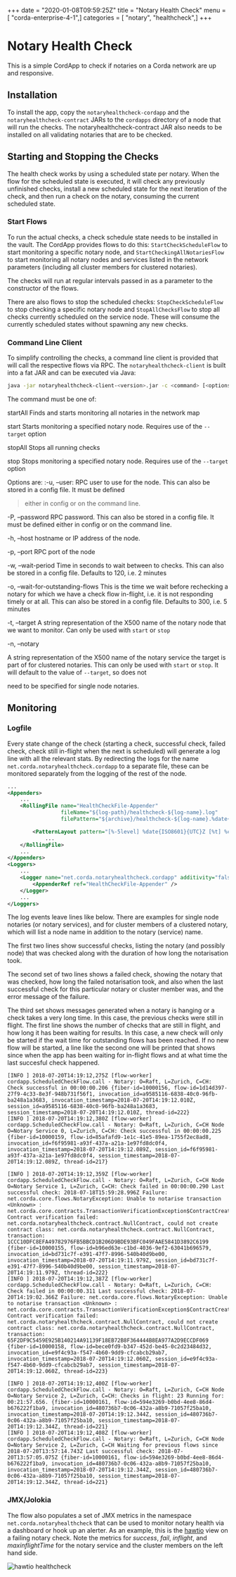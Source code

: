 +++
date = "2020-01-08T09:59:25Z"
title = "Notary Health Check"
menu = [ "corda-enterprise-4-1",]
categories = [ "notary", "healthcheck",]
+++


# Notary Health Check

This is a simple CordApp to check if notaries on a Corda network are up and responsive.


## Installation

To install the app, copy the `notaryhealthcheck-cordapp` and the `notaryhealthcheck-contract` JARs to the `cordapps` directory
                of a node that will run the checks. The notaryhealthcheck-contract JAR also needs to be installed on all validating
                notaries that are to be checked.


## Starting and Stopping the Checks

The health check works by using a scheduled state per notary. When the flow for the scheduled state is executed,
                it will check any previously unfinished checks, install a new scheduled state for the next iteration of the check,
                and then run a check on the notary, consuming the current scheduled state.


### Start Flows

To run the actual checks, a check schedule state needs to be installed in the vault. The CordApp provides flows to do
                    this: `StartCheckScheduleFlow` to start monitoring a specific notary node,  and `StartCheckingAllNotariesFlow` to start
                    monitoring all notary nodes and services listed in the network parameters (including all cluster members for
                    clustered notaries).

The checks will run at regular intervals passed in as a parameter to the constructor of the flows.

There are also flows to stop the scheduled checks: `StopCheckScheduleFlow` to stop checking a specific notary node
                    and `StopAllChecksFlow` to stop all checks currently scheduled on the service node. These will consume the currently
                    scheduled states without spawning any new checks.


### Command Line Client

To simplify controlling the checks, a command line client is provided that will call the respective flows via RPC.
                    The `notaryhealthcheck-client` is built into a fat JAR and can be executed via Java:

```bash
java -jar notaryhealthcheck-client-<version>.jar -c <command> [<options]
```
The command must be one of:



startAll
Finds and starts monitoring all notaries in the network map


start
Starts monitoring a specified notary node. Requires use of the `--target` option


stopAll
Stops all running checks


stop
Stops monitoring a specified notary node. Requires use of the `--target` option

Options are:
                    :-u, –user: RPC user to use for the node. This can also be stored in a config file. It must be defined

> 
> either in config or on the command line.



-P, –password
RPC password. This can also be stored in a config file. It must be defined
                                either in config or on the command line.


-h, –host
hostname or IP address of the node.


-p, –port
RPC port of the node


-w, –wait-period
Time in seconds to wait between to checks. This can also be stored in a config file.
                                Defaults to 120, i.e. 2 minutes


-o, –wait-for-outstanding-flows
This is the time we wait before rechecking a notary for which we have
                                a check flow in-flight, i.e. it is not responding timely or at all. This can also be stored in a config file.
                                Defaults to 300, i.e. 5 minutes


-t, –target
A string representation of the X500 name of the notary node that we want to monitor. Can only be used with
                                `start` or `stop`


-n, –notary


A string representation of the X500 name of the notary service the target is part of for clustered
notaries. This can only be used with `start` or `stop`. It will default to the value of `--target`, so does not

need to be specified for single node notaries.


## Monitoring


### Logfile

Every state change of the check (starting a check, successful check,
                    failed check, check still in-flight when the next is scheduled) will generate a log line with all the relevant stats.
                    By redirecting the logs for the name `net.corda.notaryhealthcheck.cordapp` to a separate file,
                    these can be monitored separately from the logging of the rest of the node.

```xml
...
<Appenders>
    ...
    <RollingFile name="HealthCheckFile-Appender"
                 fileName="${log-path}/healthcheck-${log-name}.log"
                 filePattern="${archive}/healthcheck-${log-name}.%date{yyyy-MM-dd}-%i.log.gz">

        <PatternLayout pattern="[%-5level] %date{ISO8601}{UTC}Z [%t] %c{2}.%method - %msg %X%n"/>
            ...
    </RollingFile>
    ...
</Appenders>
<Loggers>
    ...
    <Logger name="net.corda.notaryhealthcheck.cordapp" additivity="false" level="info">
        <AppenderRef ref="HealthCheckFile-Appender" />
    </Logger>
    ...
</Loggers>
```
The log events leave lines like below. There are examples for single node notaries (or notary services), and for
                    cluster members of a clustered notary, which will list a node name in addition to the notary (service) name.

The first two lines show successful checks, listing the notary (and possibly node) that was checked along with the duration
                    of how long the notarisation took.

The second set of two lines shows a failed check, showing the notary that was checked, how long the failed notarisation
                    took, and also when the last successful check for this particular notary or cluster member was, and the error message
                    of the failure.

The third set shows messages generated when a notary is hanging or a check takes a very long time. In this case, the
                    previous checks were still in flight. The first line shows the number of checks that are still in flight, and how long
                    it has been waiting for results. In this case, a new check will only be started if the wait time for outstanding flows
                    has been reached. If no new flow will be started, a line like the second one will be printed that shows since when
                    the app has been waiting for in-flight flows and at what time the last succesful check happened.

```text
[INFO ] 2018-07-20T14:19:12,275Z [flow-worker] cordapp.ScheduledCheckFlow.call - Notary: O=Raft, L=Zurich, C=CH: Check successful in 00:00:00.206 {fiber-id=10000156, flow-id=1d14d397-27f9-4c33-8e3f-948b731f56f1, invocation_id=a9585116-6838-40c0-96fb-ba248a1a3683, invocation_timestamp=2018-07-20T14:19:12.010Z, session_id=a9585116-6838-40c0-96fb-ba248a1a3683, session_timestamp=2018-07-20T14:19:12.010Z, thread-id=222}
[INFO ] 2018-07-20T14:19:12,380Z [flow-worker] cordapp.ScheduledCheckFlow.call - Notary: O=Raft, L=Zurich, C=CH Node O=Notary Service 0, L=Zurich, C=CH: Check successful in 00:00:00.225 {fiber-id=10000159, flow-id=85afafd9-1e1c-41e5-89ea-1755f2ec8ad8, invocation_id=f6f95981-a93f-437a-a21a-1e97fd8dc0f4, invocation_timestamp=2018-07-20T14:19:12.089Z, session_id=f6f95981-a93f-437a-a21a-1e97fd8dc0f4, session_timestamp=2018-07-20T14:19:12.089Z, thread-id=217}

[INFO ] 2018-07-20T14:19:12,359Z [flow-worker] cordapp.ScheduledCheckFlow.call - Notary: O=Raft, L=Zurich, C=CH Node O=Notary Service 1, L=Zurich, C=CH: Check failed in 00:00:00.290 Last successful check: 2018-07-18T15:59:28.996Z Failure: net.corda.core.flows.NotaryException: Unable to notarise transaction <Unknown> : net.corda.core.contracts.TransactionVerificationException$ContractCreationError: Contract verification failed: net.corda.notaryhealthcheck.contract.NullContract, could not create contract class: net.corda.notaryhealthcheck.contract.NullContract, transaction: 1CCC10DFC8EFA49782976FB5BBCD1B206D9BDE93BFC049FAAE5841D3892C6199 {fiber-id=10000155, flow-id=b96ed63e-c1bd-4036-9ef2-63041b696579, invocation_id=bd731c7f-e391-47f7-8996-540b40d9be00, invocation_timestamp=2018-07-20T14:19:11.979Z, session_id=bd731c7f-e391-47f7-8996-540b40d9be00, session_timestamp=2018-07-20T14:19:11.979Z, thread-id=222}
[INFO ] 2018-07-20T14:19:12,387Z [flow-worker] cordapp.ScheduledCheckFlow.call - Notary: O=Raft, L=Zurich, C=CH: Check failed in 00:00:00.311 Last successful check: 2018-07-20T14:19:02.366Z Failure: net.corda.core.flows.NotaryException: Unable to notarise transaction <Unknown> : net.corda.core.contracts.TransactionVerificationException$ContractCreationError: Contract verification failed: net.corda.notaryhealthcheck.contract.NullContract, could not create contract class: net.corda.notaryhealthcheck.contract.NullContract, transaction: 65F2DF9C5459E925B140214A91139F18EB72B8F364444B8EA977A2D9ECCDF069 {fiber-id=10000158, flow-id=bece0fd9-b347-452d-be45-0c2d23484d32, invocation_id=e9f4c93a-f547-4b60-9dd9-cfcabcb29ab7, invocation_timestamp=2018-07-20T14:19:12.060Z, session_id=e9f4c93a-f547-4b60-9dd9-cfcabcb29ab7, session_timestamp=2018-07-20T14:19:12.060Z, thread-id=223}

[INFO ] 2018-07-20T14:19:12,400Z [flow-worker] cordapp.ScheduledCheckFlow.call - Notary: O=Raft, L=Zurich, C=CH Node O=Notary Service 2, L=Zurich, C=CH: Checks in flight: 23 Running for: 00:21:57.656. {fiber-id=10000161, flow-id=594e3269-b0bd-4ee8-86d4-b676222f1ba9, invocation_id=480736b7-0c06-432a-a8b9-71057f25ba10, invocation_timestamp=2018-07-20T14:19:12.344Z, session_id=480736b7-0c06-432a-a8b9-71057f25ba10, session_timestamp=2018-07-20T14:19:12.344Z, thread-id=221}
[INFO ] 2018-07-20T14:19:12,408Z [flow-worker] cordapp.ScheduledCheckFlow.call - Notary: O=Raft, L=Zurich, C=CH Node O=Notary Service 2, L=Zurich, C=CH Waiting for previous flows since 2018-07-20T13:57:14.743Z Last successful check: 2018-07-20T13:57:05.075Z {fiber-id=10000161, flow-id=594e3269-b0bd-4ee8-86d4-b676222f1ba9, invocation_id=480736b7-0c06-432a-a8b9-71057f25ba10, invocation_timestamp=2018-07-20T14:19:12.344Z, session_id=480736b7-0c06-432a-a8b9-71057f25ba10, session_timestamp=2018-07-20T14:19:12.344Z, thread-id=221}
```

### JMX/Jolokia

The flow also populates a set of JMX metrics in the namespace `net.corda.notaryhealthcheck` that can be used to
                    monitor notary health via a dashboard or hook up an alerter. As an example, this is the  [hawtio](https://hawt.io)
                    view on a failing notary check. Note the metrics for *success*, *fail*, *inflight*, and *maxinflightTime* for the
                    notary service and the cluster members on the left hand side.

![hawtio healthcheck](resources/hawtio-healthcheck.png "hawtio healthcheck")
